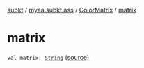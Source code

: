 [subkt](../../index.md) / [myaa.subkt.ass](../index.md) / [ColorMatrix](index.md) / [matrix](./matrix.md)

# matrix

`val matrix: `[`String`](https://kotlinlang.org/api/latest/jvm/stdlib/kotlin/-string/index.html) [(source)](https://github.com/Myaamori/SubKt/blob/0.1.13/src/main/kotlin/myaa/subkt/ass/parser.kt#L717)